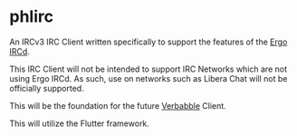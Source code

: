 # phlirc

An IRCv3 IRC Client written specifically to support the features of the [Ergo IRCd](https://github.com/ergochat/ergo).

This IRC Client will not be intended to support IRC Networks which are not using Ergo IRCd. As such, use on networks such as Libera Chat will not be officially supported.

This will be the foundation for the future [Verbabble](https://www.verbabble.com/) Client.

This will utilize the Flutter framework.
